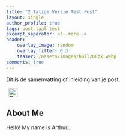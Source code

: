 ```yaml
---
title: "2 Talige Versie Test Post"
layout: single
author_profile: true
tags: post taal test
excerpt_separator: <!--more-->
header:
    overlay_image: random
    overlay_filter: 0.3
    teaser: /assets/images/bull200px.webp
comments: true
---
```


Dit is de samenvatting of inleiding van je post.
<!--more-->
<style>
.page__content > p:first-child {
  display: none;
}
</style>

<div class="lang-switcher">
  <button id="lang-toggle" onclick="toggleLang()" style="background:none;border:none;cursor:pointer;">
    <img id="lang-flag" src="https://cdnjs.cloudflare.com/ajax/libs/twemoji/14.0.2/svg/1f1ec-1f1e7.svg" alt="Dutch flag" style="width:24px;height:24px;vertical-align:middle;">
  </button>
</div>

<div class="lang-content lang-en">
  <h2>About Me</h2>
  <p>Hello! My name is Arthur...</p>
</div>

<div class="lang-content lang-nl" style="display:none;">
  <h2>Over mij</h2>
  <p>Hallo! Mijn naam is Arthur...</p>
</div>

